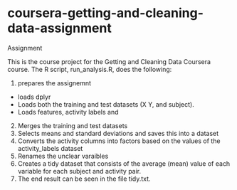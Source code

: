 # coursera-getting-and-cleaning-data-assignment
Assignment

This is the course project for the Getting and Cleaning Data Coursera course. The R script, run_analysis.R, does the following:

1. prepares the assignemnt
- loads dplyr
- Loads both the training and test datasets (X Y, and subject).
- Loads features, activity labels and 
2. Merges the training and test datasets
3. Selects means and standard deviations and saves this into a dataset
4. Converts the activity columns into factors based on the values of the activity_labels dataset
5. Renames the unclear varaibles
6. Creates a tidy dataset that consists of the average (mean) value of each variable for each subject and activity pair.
7. The end result can be seen in the file tidy.txt.
